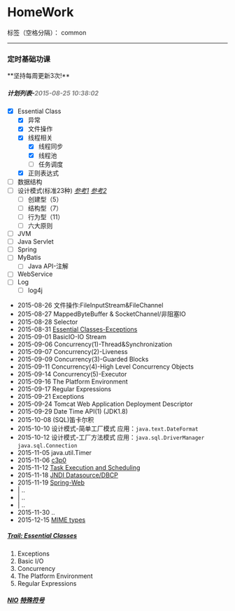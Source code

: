 # HomeWork


标签（空格分隔）： common

---

<h3>定时基础功课</h3>
**坚持每周更新3次!**
<h5>计划列表-<span style="color:gray;">2015-08-25 10:38:02</span></h5>

- [x] Essential Class
	- [x] 异常
	- [x] 文件操作 
	- [x] 线程相关
		- [x] 线程同步
		- [x] 线程池
		- [ ] 任务调度
	- [x] 正则表达式
- [ ] 数据结构
- [ ] 设计模式(标准23种) [*参考1*](http://design-patterns.readthedocs.org/zh_CN/latest/read_uml.html) [*参考2*](http://zz563143188.iteye.com/blog/1847029)
    - [ ] 创建型（5）
    - [ ] 结构型（7）
    - [ ] 行为型（11）
    - [ ] 六大原则
- [ ] JVM
- [ ] Java Servlet
- [ ] Spring
- [ ] MyBatis
	- [ ] Java API-注解
- [ ] WebService
- [ ] Log
	- [ ] log4j

>
-  2015-08-26	文件操作:FileInputStream&FileChannel
-  2015-08-27	MappedByteBuffer & SocketChannel/非阻塞IO
-  2015-08-28	Selector
-  2015-08-31	[Essential Classes-Exceptions](https://docs.oracle.com/javase/tutorial/figures/essential/exceptions-throwable.gif)
-  2015-09-01	BasicIO-IO Stream
-  2015-09-06	Concurrency(1)-Thread&Synchronization
-  2015-09-07	Concurrency(2)-Liveness
-  2015-09-09	Concurrency(3)-Guarded Blocks
-  2015-09-11	Concurrency(4)-High Level Concurrency Objects
-  2015-09-14	Concurrency(5)-Executor
-  2015-09-16	The Platform Environment
-  2015-09-17	Regular Expressions
-  2015-09-21	Exceptions
-  2015-09-24	Tomcat Web Application Deployment Descriptor
-  2015-09-29	Date Time API(1) (JDK1.8)
-  2015-10-08	(SQL)笛卡尔积
-  2015-10-10	设计模式-简单工厂模式 应用：`java.text.DateFormat`
-  2015-10-12	设计模式-工厂方法模式 应用：`java.sql.DriverManager` `java.sql.Connection`
-  2015-11-05   java.util.Timer
-  2015-11-06   [c3p0](http://www.mchange.com/projects/c3p0/)
-  2015-11-12   [Task Execution and Scheduling](http://docs.spring.io/spring/docs/current/spring-framework-reference/htmlsingle/#scheduling)
-  2015-11-18   [JNDI Datasource/DBCP](http://tomcat.apache.org/tomcat-7.0-doc/jndi-datasource-examples-howto.html)
-  2015-11-19   [Spring-Web](http://docs.spring.io/spring/docs/current/spring-framework-reference/htmlsingle/#spring-web)
-  |			..
-  |			..	
-  |			..
-  2015-11-30   ..
-  2015-12-15   [MIME types](http://www.iana.org/assignments/media-types/media-types.xhtml)

##### [Trail: Essential Classes](https://docs.oracle.com/javase/tutorial/essential/index.html) 
> 
1. Exceptions 	
2. Basic I/O 	
3. Concurrency 	
4. The Platform Environment 	
5. Regular Expressions 	


##### [NIO](https://github.com/jptiancai/learn-mina-the-hard-way/blob/master/README.md)     [特殊符号](http://www.ifreesite.com/typing/keyboard-symbols.htm)
